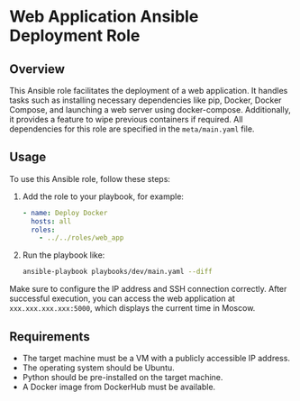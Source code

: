# Web Application Ansible Deployment Role

## Overview
This Ansible role facilitates the deployment of a web application. It handles tasks such as installing necessary dependencies like pip, Docker, Docker Compose, and launching a web server using docker-compose. Additionally, it provides a feature to wipe previous containers if required. All dependencies for this role are specified in the `meta/main.yaml` file.

## Usage
To use this Ansible role, follow these steps:

1. Add the role to your playbook, for example:
   ```yaml
   - name: Deploy Docker
     hosts: all
     roles:
       - ../../roles/web_app
   ```

2. Run the playbook like:
   ```bash
   ansible-playbook playbooks/dev/main.yaml --diff
   ```

Make sure to configure the IP address and SSH connection correctly. After successful execution, you can access the web application at `xxx.xxx.xxx.xxx:5000`, which displays the current time in Moscow.

## Requirements
- The target machine must be a VM with a publicly accessible IP address.
- The operating system should be Ubuntu.
- Python should be pre-installed on the target machine.
- A Docker image from DockerHub must be available.
